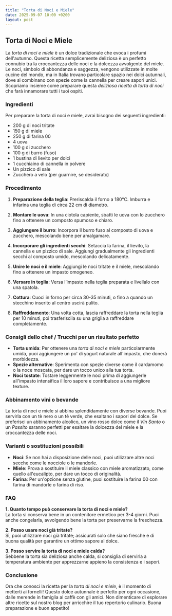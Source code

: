 ```yaml
---
title: "Torta di Noci e Miele"
date: 2025-09-07 10:00 +0200
layout: post
---
```


## Torta di Noci e Miele

La *torta di noci e miele* è un dolce tradizionale che evoca i profumi dell'autunno. Questa ricetta semplicemente deliziosa è un perfetto connubio tra la croccantezza delle noci e la dolcezza avvolgente del miele. Le noci, simbolo di abbondanza e saggezza, vengono utilizzate in molte cucine del mondo, ma in Italia trovano particolare spazio nei dolci autunnali, dove si combinano con spezie come la cannella per creare sapori unici. Scopriamo insieme come preparare questa *deliziosa ricetta di torta di noci* che farà innamorare tutti i tuoi ospiti.

### Ingredienti

Per preparare la torta di noci e miele, avrai bisogno dei seguenti ingredienti:

- 200 g di noci tritate
- 150 g di miele
- 250 g di farina 00
- 4 uova
- 100 g di zucchero
- 100 g di burro (fuso)
- 1 bustina di lievito per dolci
- 1 cucchiaino di cannella in polvere
- Un pizzico di sale
- Zucchero a velo (per guarnire, se desiderato)

### Procedimento

1. **Preparazione della teglia**: Preriscalda il forno a 180°C. Imburra e infarina una teglia di circa 22 cm di diametro.
   
2. **Montare le uova**: In una ciotola capiente, sbatti le uova con lo zucchero fino a ottenere un composto spumoso e chiaro.
   
3. **Aggiungere il burro**: Incorpora il burro fuso al composto di uova e zucchero, mescolando bene per amalgamare.

4. **Incorporare gli ingredienti secchi**: Setaccia la farina, il lievito, la cannella e un pizzico di sale. Aggiungi gradualmente gli ingredienti secchi al composto umido, mescolando delicatamente.

5. **Unire le noci e il miele**: Aggiungi le noci tritate e il miele, mescolando fino a ottenere un impasto omogeneo.

6. **Versare in teglia**: Versa l’impasto nella teglia preparata e livellalo con una spatola.

7. **Cottura**: Cuoci in forno per circa 30-35 minuti, o fino a quando un stecchino inserito al centro uscirà pulito.

8. **Raffreddamento**: Una volta cotta, lascia raffreddare la torta nella teglia per 10 minuti, poi trasferiscila su una griglia a raffreddare completamente.

### Consigli dello chef / Trucchi per un risultato perfetto

- **Torta umida**: Per ottenere una *torta di noci e miele* particolarmente umida, puoi aggiungere un po' di yogurt naturale all'impasto, che donerà morbidezza.
- **Spezie alternative**: Sperimenta con spezie diverse come il cardamomo o la noce moscata, per dare un tocco unico alla tua torta.
- **Noci tostate**: Tostare leggermente le noci prima di aggiungerle all'impasto intensifica il loro sapore e contribuisce a una migliore texture.

### Abbinamento vini o bevande

La torta di noci e miele si abbina splendidamente con diverse bevande. Puoi servirla con un tè nero o un tè verde, che esaltano i sapori del dolce. Se preferisci un abbinamento alcolico, un vino rosso dolce come il *Vin Santo* o un *Passito* saranno perfetti per esaltare la dolcezza del miele e la croccantezza delle noci.

### Varianti o sostituzioni possibili

- **Noci**: Se non hai a disposizione delle noci, puoi utilizzare altre noci secche come le nocciole o le mandorle.
- **Miele**: Prova a sostituire il miele classico con miele aromatizzato, come quello all'eucalipto, per dare un tocco di originalità.
- **Farina**: Per un'opzione senza glutine, puoi sostituire la farina 00 con farina di mandorle o farina di riso.

### FAQ

**1. Quanto tempo può conservare la torta di noci e miele?**  
La torta si conserva bene in un contenitore ermetico per 3-4 giorni. Puoi anche congelarla, avvolgendo bene la torta per preservarne la freschezza.

**2. Posso usare noci già tritate?**  
Sì, puoi utilizzare noci già tritate; assicurati solo che siano fresche e di buona qualità per garantire un ottimo sapore al dolce.

**3. Posso servire la torta di noci e miele calda?**  
Sebbene la torta sia deliziosa anche calda, si consiglia di servirla a temperatura ambiente per apprezzarne appieno la consistenza e i sapori.

### Conclusione

Ora che conosci la ricetta per la *torta di noci e miele*, è il momento di metterti ai fornelli! Questo dolce autunnale è perfetto per ogni occasione, dalle merende in famiglia ai caffè con gli amici. Non dimenticare di esplorare altre ricette sul nostro blog per arricchire il tuo repertorio culinario. Buona preparazione e buon appetito!